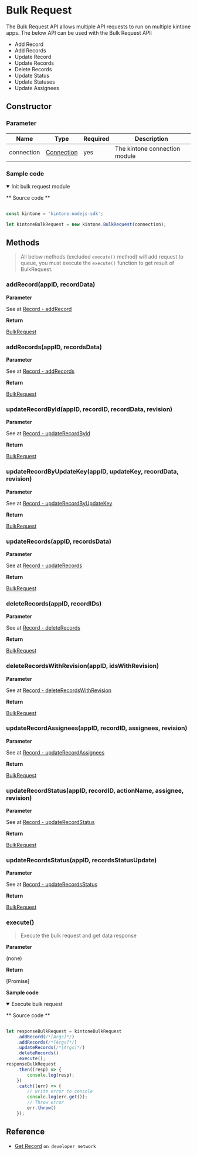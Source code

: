 # Bulk Request

The Bulk Request API allows multiple API requests to run on multiple kintone apps. The below API can be used with the Bulk Request API:

- Add Record
- Add Records
- Update Record
- Update Records
- Delete Records
- Update Status
- Update Statuses
- Update Assignees

## Constructor

### **Parameter**

| Name| Type| Required| Description |
| --- | --- | --- | --- |
| connection | [Connection](./connection) | yes | The kintone connection module

### **Sample code**

<details class="tab-container" open>
<Summary>Init bulk request module</Summary>

** Source code **

```javascript

const kintone = 'kintone-nodejs-sdk';

let kintoneBulkRequest = new kintone.BulkRequest(connection);
```

</details>

## Methods

> All below methods (excluded `execute()` method) will add request to queue, you must execute the `execute()` function to get result of BulkRequest.

### addRecord(appID, recordData)

**Parameter**

See at [Record - addRecord](./record)

**Return**

[BulkRequest](#bulkrequest)

### addRecords(appID, recordsData)

**Parameter**

See at [Record - addRecords](./record)

**Return**

[BulkRequest](#bulkrequest)

### updateRecordById(appID, recordID, recordData, revision)

**Parameter**

See at [Record - updateRecordById](./record)

**Return**

[BulkRequest](#bulkrequest)

### updateRecordByUpdateKey(appID, updateKey, recordData, revision)

**Parameter**

See at [Record - updateRecordByUpdateKey](./record)

**Return**

[BulkRequest](#bulkrequest)

### updateRecords(appID, recordsData)

**Parameter**

See at [Record - updateRecords](./record)

**Return**

[BulkRequest](#bulkrequest)

### deleteRecords(appID, recordIDs)

**Parameter**

See at [Record - deleteRecords](./record)

**Return**

[BulkRequest](#bulkrequest)

### deleteRecordsWithRevision(appID, idsWithRevision)

**Parameter**

See at [Record - deleteRecordsWithRevision](./record)

**Return**

[BulkRequest](#bulkrequest)

### updateRecordAssignees(appID, recordID, assignees, revision)

**Parameter**

See at [Record - updateRecordAssignees](./record)

**Return**

[BulkRequest](#bulkrequest)

### updateRecordStatus(appID, recordID, actionName, assignee, revision)

**Parameter**

See at [Record - updateRecordStatus](./record)

**Return**

[BulkRequest](#bulkrequest)

### updateRecordsStatus(appID, recordsStatusUpdate)

**Parameter**

See at [Record - updateRecordsStatus](./record)

**Return**

[BulkRequest](#bulkrequest)

### execute()

> Execute the bulk request and get data response

**Parameter**

(none)

**Return**

[Promise]

**Sample code**

<details class="tab-container" open>
<Summary>Execute bulk request</Summary>

** Source code **

```javascript

let responseBulkRequest = kintoneBulkRequest
    .addRecord(/*[Args]*/)
    .addRecords(/*[Args]*/)
    .updateRecords(/*[Args]*/)
    .deleteRecords()
    .execute();
responseBulkRequest
    .then((resp) => {
        console.log(resp);
    })
    .catch((err) => {
        // write error to console
        console.log(err.get());
        // Throw error
        err.throw()
    });
```

</details>

## Reference

- [Get Record](https://developer.kintone.io/hc/en-us/articles/213149287/) `on developer network`